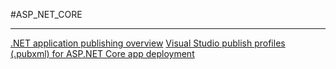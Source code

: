 #ASP_NET_CORE 

---
[.NET application publishing overview](https://learn.microsoft.com/en-us/dotnet/core/deploying/)
[Visual Studio publish profiles (.pubxml) for ASP.NET Core app deployment](https://learn.microsoft.com/en-us/aspnet/core/host-and-deploy/visual-studio-publish-profiles?view=aspnetcore-6.0)
